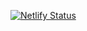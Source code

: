[![Netlify Status](https://api.netlify.com/api/v1/badges/b14ef0a0-7a23-46c0-9f35-ac9e520f6810/deploy-status)](https://app.netlify.com/sites/crypt/deploys)
